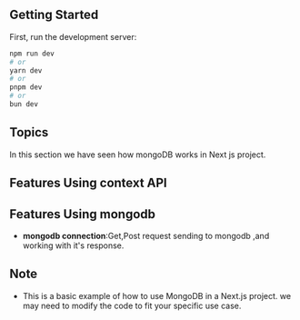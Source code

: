 ## Getting Started

First, run the development server:

```bash
npm run dev
# or
yarn dev
# or
pnpm dev
# or
bun dev
```

## Topics

In this section we have seen how mongoDB works in Next js project.

## Features Using context API
## Features Using mongodb

- **mongodb connection**:Get,Post request sending to mongodb ,and working with it's response.
 

## Note

- This is a basic example of how to use MongoDB in a Next.js project. we may need
  to modify the code to fit your specific use case.

